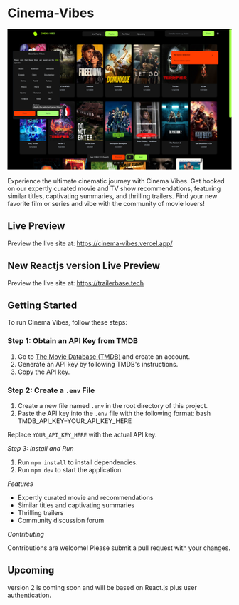 # Cinema-Vibes

![Cinema-Vibes Screenshot](https://raw.githubusercontent.com/dumisa-sakhile/Cinema-Vibes/main/public/Screenshot.png)


Experience the ultimate cinematic journey with Cinema Vibes. Get hooked on our expertly curated movie and TV show recommendations, featuring similar titles, captivating summaries, and thrilling trailers. Find your new favorite film or series and vibe with the community of movie lovers!

## Live Preview

Preview the live site at: https://cinema-vibes.vercel.app/


## New Reactjs version Live Preview 

Preview the live site at: https://trailerbase.tech

## Getting Started

To run Cinema Vibes, follow these steps:

### Step 1: Obtain an API Key from TMDB

1. Go to [The Movie Database (TMDB)](https://www.themoviedb.org/) and create an account.
2. Generate an API key by following TMDB's instructions.
3. Copy the API key.

### Step 2: Create a `.env` File

1. Create a new file named `.env` in the root directory of this project.
2. Paste the API key into the `.env` file with the following format:
bash
TMDB_API_KEY=YOUR_API_KEY_HERE

Replace `YOUR_API_KEY_HERE` with the actual API key.

*Step 3: Install and Run*

1. Run `npm install` to install dependencies.
2. Run `npm dev` to start the application.

*Features*

- Expertly curated movie and recommendations
- Similar titles and captivating summaries
- Thrilling trailers
- Community discussion forum

*Contributing*

Contributions are welcome! Please submit a pull request with your changes.

## Upcoming

version 2 is coming soon and will be based on React.js plus user authentication.
